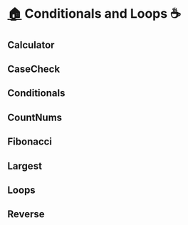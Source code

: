 # [🏠](https://thatbeautifuldream.github.io/java-dsa-bootcamp/) Conditionals and Loops ☕️

## Calculator

<script src="https://emgithub.com/embed.js?target=https%3A%2F%2Fgithub.com%2Fkunal-kushwaha%2FDSA-Bootcamp-Java%2Fblob%2Fmain%2Flectures%2F6-conditions-loops%2Fcode%2Fsrc%2Fcom%2Fkunal%2FCalculator.java&style=github&showBorder=on&showLineNumbers=on&showFileMeta=on&showCopy=on"></script>

## CaseCheck

<script src="https://emgithub.com/embed.js?target=https%3A%2F%2Fgithub.com%2Fkunal-kushwaha%2FDSA-Bootcamp-Java%2Fblob%2Fmain%2Flectures%2F6-conditions-loops%2Fcode%2Fsrc%2Fcom%2Fkunal%2FCaseCheck.java&style=github&showBorder=on&showLineNumbers=on&showFileMeta=on&showCopy=on"></script>

## Conditionals

<script src="https://emgithub.com/embed.js?target=https%3A%2F%2Fgithub.com%2Fkunal-kushwaha%2FDSA-Bootcamp-Java%2Fblob%2Fmain%2Flectures%2F6-conditions-loops%2Fcode%2Fsrc%2Fcom%2Fkunal%2FConditionals.java&style=github&showBorder=on&showLineNumbers=on&showFileMeta=on&showCopy=on"></script>

## CountNums

<script src="https://emgithub.com/embed.js?target=https%3A%2F%2Fgithub.com%2Fkunal-kushwaha%2FDSA-Bootcamp-Java%2Fblob%2Fmain%2Flectures%2F6-conditions-loops%2Fcode%2Fsrc%2Fcom%2Fkunal%2FCountNums.java&style=github&showBorder=on&showLineNumbers=on&showFileMeta=on&showCopy=on"></script>

## Fibonacci

<script src="https://emgithub.com/embed.js?target=https%3A%2F%2Fgithub.com%2Fkunal-kushwaha%2FDSA-Bootcamp-Java%2Fblob%2Fmain%2Flectures%2F6-conditions-loops%2Fcode%2Fsrc%2Fcom%2Fkunal%2FFibo.java&style=github&showBorder=on&showLineNumbers=on&showFileMeta=on&showCopy=on"></script>

## Largest

<script src="https://emgithub.com/embed.js?target=https%3A%2F%2Fgithub.com%2Fkunal-kushwaha%2FDSA-Bootcamp-Java%2Fblob%2Fmain%2Flectures%2F6-conditions-loops%2Fcode%2Fsrc%2Fcom%2Fkunal%2FLargest.java&style=github&showBorder=on&showLineNumbers=on&showFileMeta=on&showCopy=on"></script>

## Loops

<script src="https://emgithub.com/embed.js?target=https%3A%2F%2Fgithub.com%2Fkunal-kushwaha%2FDSA-Bootcamp-Java%2Fblob%2Fmain%2Flectures%2F6-conditions-loops%2Fcode%2Fsrc%2Fcom%2Fkunal%2FLoops.java&style=github&showBorder=on&showLineNumbers=on&showFileMeta=on&showCopy=on"></script>

## Reverse

<script src="https://emgithub.com/embed.js?target=https%3A%2F%2Fgithub.com%2Fkunal-kushwaha%2FDSA-Bootcamp-Java%2Fblob%2Fmain%2Flectures%2F6-conditions-loops%2Fcode%2Fsrc%2Fcom%2Fkunal%2FReverse.java&style=github&showBorder=on&showLineNumbers=on&showFileMeta=on&showCopy=on"></script>